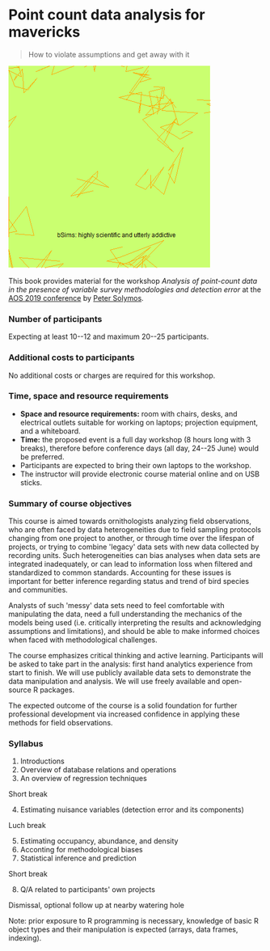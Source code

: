 # Point count data analysis for mavericks

> How to violate assumptions and get away with it

![](bsims.gif)

This book provides material for the workshop
*Analysis of point-count data in the presence of variable survey methodologies and detection error*
at the [AOS 2019 conference](https://amornithmeeting.org/)
by [Peter Solymos](http://peter.solymos.org).

### Number of participants

Expecting at least 10--12 and maximum 20--25 participants.

### Additional costs to participants

No additional costs or charges are required for this workshop.

### Time, space and resource requirements

- **Space and resource requirements:** room with chairs, desks, and electrical outlets suitable for working on laptops; projection equipment, and a whiteboard.
- **Time:** the proposed event is a full day workshop (8 hours long with 3 breaks),
therefore before conference days (all day, 24--25 June) would be preferred.
- Participants are expected to bring their own laptops to the workshop.
- The instructor will provide electronic course material online and on USB sticks.

### Summary of course objectives

This course is aimed towards ornithologists analyzing field observations,
who are often faced by data heterogeneities due to
field sampling protocols changing from one project to another,
or through time over the lifespan of projects, or trying to combine
'legacy' data sets with new data collected by recording units.
Such heterogeneities can bias analyses when data sets are integrated
inadequately, or can lead to information loss when filtered and standardized to
common standards. Accounting for these issues is important for better
inference regarding status and trend of bird species and communities.

Analysts of such 'messy' data sets need to feel comfortable
with manipulating the data, need a full understanding the mechanics of the
models being used (i.e. critically interpreting the results and acknowledging
assumptions and limitations), and should be able to make informed choices when
faced with methodological challenges.

The course emphasizes critical thinking and active learning.
Participants will be asked to take part in the analysis:
first hand analytics experience from start to finish.
We will use publicly available data sets to demonstrate the data manipulation
and analysis. We will use freely available and open-source R packages.

The expected outcome of the course is a solid foundation for further
professional development via increased confidence in applying these methods
for field observations.


### Syllabus

1. Introductions
2. Overview of database relations and operations
3. An overview of regression techniques

Short break

4. Estimating nuisance variables (detection error and its components)

Luch break

5. Estimating occupancy, abundance, and density
6. Acconting for methodological biases
7. Statistical inference and prediction

Short break

8. Q/A related to participants' own projects

Dismissal, optional follow up at nearby watering hole

Note: prior exposure to R programming is necessary, knowledge of basic R object types and their manipulation is expected (arrays, data frames, indexing).
